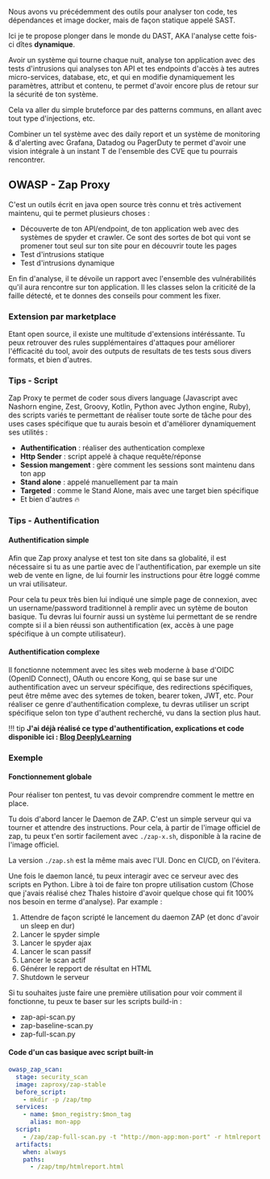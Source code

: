 Nous avons vu précédemment des outils pour analyser ton code, tes dépendances et image docker, mais de façon statique appelé SAST.

Ici je te propose plonger dans le monde du DAST, AKA l'analyse cette fois-ci dîtes **dynamique**.

Avoir un système qui tourne chaque nuit, analyse ton application avec des tests d'intrusions qui analyses ton API et tes endpoints d'accès à tes autres micro-services, database, etc, et qui en modifie dynamiquement les paramètres, attribut et contenu, te permet d'avoir encore plus de retour sur la sécurité de ton système.

Cela va aller du simple bruteforce par des patterns communs, en allant avec tout type d'injections, etc.

Combiner un tel système avec des daily report et un système de monitoring & d'alerting avec Grafana, Datadog ou PagerDuty te permet d'avoir une vision intégrale à un instant T de l'ensemble des CVE que tu pourrais rencontrer.

## OWASP - Zap Proxy
C'est un outils écrit en java open source très connu et très activement maintenu, qui te permet plusieurs choses :

- Découverte de ton API/endpoint, de ton application web avec des systèmes de spyder et crawler. Ce sont des sortes de bot qui vont se promener tout seul sur ton site pour en découvrir toute les pages
- Test d'intrusions statique
- Test d'intrusions dynamique

En fin d'analyse, il te dévoile un rapport avec l'ensemble des vulnérabilités qu'il aura rencontre sur ton application. Il les classes selon la criticité de la faille détecté, et te donnes des conseils pour comment les fixer.

### Extension par marketplace
Etant open source, il existe une multitude d'extensions intéréssante. Tu peux retrouver des rules supplémentaires d'attaques pour améliorer l'éfficacité du tool, avoir des outputs de resultats de tes tests sous divers formats, et bien d'autres.

### Tips - Script
Zap Proxy te permet de coder sous divers language (Javascript avec Nashorn engine, Zest, Groovy, Kotlin, Python avec Jython engine, Ruby), des scripts variés te permettant de réaliser toute sorte de tâche pour des uses cases spécifique que tu aurais besoin et d'améliorer dynamiquement ses utilités :
 
- **Authentification** : réaliser des authentication complexe
- **Http Sender** : script appelé à chaque requête/réponse
- **Session mangement** : gère comment les sessions sont maintenu dans ton app
- **Stand alone** : appelé manuellement par ta main
- **Targeted** : comme le Stand Alone, mais avec une target bien spécifique
- Et bien d'autres 🔥

### Tips - Authentification
#### Authentification simple
Afin que Zap proxy analyse et test ton site dans sa globalité, il est nécessaire si tu as une partie avec de l'authentification, par exemple un site web de vente en ligne, de lui fournir les instructions pour être loggé comme un vrai utilisateur.  

Pour cela tu peux très bien lui indiqué une simple page de connexion, avec un username/password traditionnel à remplir avec un sytème de bouton basique. Tu devras lui fournir aussi un système lui permettant de se rendre compte si il a bien réussi son authentification (ex, accès à une page spécifique à un compte utilisateur).

#### Authentification complexe
Il fonctionne notemment avec les sites web moderne à base d'OIDC (OpenID Connect), OAuth ou encore Kong, qui se base sur une authentification avec un serveur spécifique, des redirections spécifiques, peut être même avec des sytemes de token, bearer token, JWT, etc. Pour réaliser ce genre d'authentification complexe, tu devras utiliser un script spécifique selon ton type d'authent recherché, vu dans la section plus haut.

!!! tip
    **J'ai déjà réalisé ce type d'authentification, explications et code disponible ici : [Blog DeeplyLearning](https://deeplylearning.fr/cybersecurite/tests-dynamiques-de-securite-dast-sous-owasp-zap-avec-authentification-via-jwt-bearer-token-openid-connect-oauth-kong/)**


### Exemple
#### Fonctionnement globale
Pour réaliser ton pentest, tu vas devoir comprendre comment le mettre en place.

Tu dois d'abord lancer le Daemon de ZAP. C'est un simple serveur qui va tourner et attendre des instructions. Pour cela, à partir de l'image officiel de zap, tu peux t'en sortir facilement avec `./zap-x.sh`, disponible à la racine de l'image officiel. 

La version `./zap.sh` est la même mais avec l'UI. Donc en CI/CD, on l'évitera.

Une fois le daemon lancé, tu peux interagir avec ce serveur avec des scripts en Python. Libre à toi de faire ton propre utilisation custom (Chose que j'avais réalisé chez Thales histoire d'avoir quelque chose qui fit 100% nos besoin en terme d'analyse). Par example :

1. Attendre de façon scripté le lancement du daemon ZAP (et donc d'avoir un sleep en dur)
2. Lancer le spyder simple 
3. Lancer le spyder ajax
4. Lancer le scan passif
5. Lancer le scan actif
6. Générer le repport de résultat en HTML
7. Shutdown le serveur

Si tu souhaites juste faire une première utilisation pour voir comment il fonctionne, tu peux te baser sur les scripts build-in : 

- zap-api-scan.py
- zap-baseline-scan.py
- zap-full-scan.py


#### Code d'un cas basique avec script built-in

```yaml linenums="1"
owasp_zap_scan:
  stage: security_scan
  image: zaproxy/zap-stable
  before_script:
    - mkdir -p /zap/tmp
  services:
    - name: $mon_registry:$mon_tag
      alias: mon-app
  script:
    - /zap/zap-full-scan.py -t "http://mon-app:mon-port" -r htmlreport.html
  artifacts:
    when: always
    paths:
      - /zap/tmp/htmlreport.html
```



 
